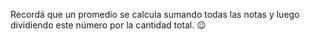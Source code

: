 Recordá que un promedio se calcula sumando todas las notas y luego dividiendo este número por la cantidad total. :wink: